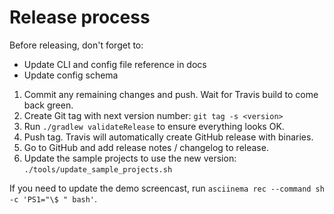 # Release process

Before releasing, don't forget to:

* Update CLI and config file reference in docs
* Update config schema

1. Commit any remaining changes and push. Wait for Travis build to come back green.
2. Create Git tag with next version number: `git tag -s <version>`
3. Run `./gradlew validateRelease` to ensure everything looks OK.
4. Push tag. Travis will automatically create GitHub release with binaries.
5. Go to GitHub and add release notes / changelog to release.
6. Update the sample projects to use the new version: `./tools/update_sample_projects.sh`

If you need to update the demo screencast, run `asciinema rec --command sh -c 'PS1="\$ " bash'`.
